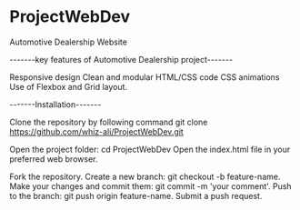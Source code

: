 # ProjectWebDev
Automotive Dealership Website

-------key features of Automotive Dealership project-------

Responsive design
Clean and modular HTML/CSS code
CSS animations
Use of Flexbox and Grid layout.

-------Installation-------

Clone the repository by following command 
git clone https://github.com/whiz-ali/ProjectWebDev.git

Open the project folder:
cd ProjectWebDev
Open the index.html file in your preferred web browser.

Fork the repository.
Create a new branch: git checkout -b feature-name.
Make your changes and commit them: git commit -m 'your comment'.
Push to the branch: git push origin feature-name.
Submit a push request.